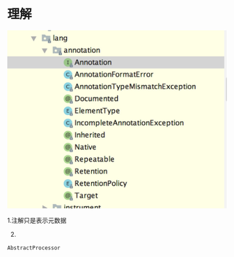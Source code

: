 # 理解

![](../../.gitbook/assets/image%20%288%29.png)

1.注解只是表示元数据

2.



```text
AbstractProcessor
```

 

